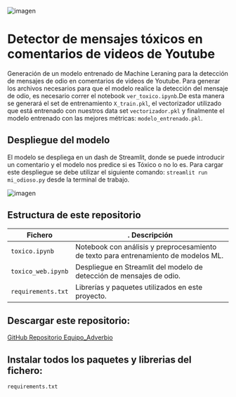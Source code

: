 
![imagen](https://user-images.githubusercontent.com/110174766/207089375-bbf334fb-d93b-4225-9e99-58af79b217a0.png)

# Detector de mensajes tóxicos en comentarios de videos de Youtube

Generación de un modelo  entrenado de Machine Leraning para la detección de mensajes de odio en comentarios de videos de Youtube.
Para generar los archivos necesarios para que el modelo realice la detección del mensaje de odio, es necesario correr el notebook `ver_toxico.ipynb`.De esta manera se generará el set de entrenamiento `X_train.pkl`, el vectorizador utilizado que está entrenado 
con nuestros data set `vectorizador.pkl` y finalmente el modelo entrenado con las mejores métricas: `modelo_entrenado.pkl`.

## Despliegue del modelo
El modelo se despliega en un dash de Streamlit, donde se puede introducir un comentario y el modelo nos predice si es Tóxico o no lo es.
Para cargar este despliegue se debe utilizar el siguiente comando: `streamlit run mi_odioso.py` desde la terminal de trabajo. 

![imagen](https://user-images.githubusercontent.com/110174766/207091093-7167c460-1512-4927-a6e2-37c0224362bc.png)


## Estructura de este repositorio

|  Fichero               |.           Descripción                                                             |
|------------------------|------------------------------------------------------------------------------------|
| `toxico.ipynb`         | Notebook con análisis y preprocesamiento de texto para entrenamiento de modelos ML.|
| `toxico_web.ipynb`     | Despliegue en Streamlit del modelo de detección de mensajes de odio.               |
| `requirements.txt`     | Librerías y paquetes utilizados en este proyecto.                                  |

## Descargar este repositorio:
[GitHub Repositorio Equipo_Adverbio](https://github.com/Factoria-F5-AI-Bootcamp-1-Edicion/Equipo_Adverbio.git)

## Instalar todos los paquetes y librerias del fichero:
`requirements.txt`
